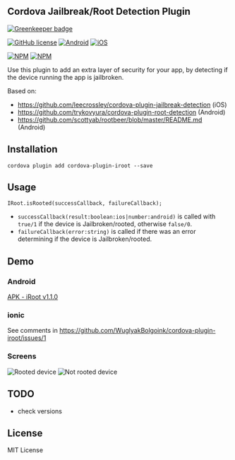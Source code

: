 ## Cordova Jailbreak/Root Detection Plugin

[![Greenkeeper badge](https://badges.greenkeeper.io/WuglyakBolgoink/cordova-plugin-iroot.svg)](https://greenkeeper.io/)

[![GitHub license](https://img.shields.io/badge/license-MIT-blue.svg)](https://raw.githubusercontent.com/WuglyakBolgoink/cordova-plugin-iroot/master/LICENSE)
[![Android](https://img.shields.io/badge/android-success-green.svg)](https://shields.io)
[![iOS](https://img.shields.io/badge/iOS-success-green.svg)](https://shields.io)

[![NPM](https://nodei.co/npm/cordova-plugin-iroot.png?stars=true)](https://nodei.co/npm/cordova-plugin-iroot/)
[![NPM](https://nodei.co/npm-dl/cordova-plugin-iroot.png?months=1)](https://nodei.co/npm-dl/cordova-plugin-iroot.png?months=1)




Use this plugin to add an extra layer of security for your app, by detecting if the device running the app is jailbroken.

Based on:

- https://github.com/leecrossley/cordova-plugin-jailbreak-detection (iOS)
- https://github.com/trykovyura/cordova-plugin-root-detection (Android)
- https://github.com/scottyab/rootbeer/blob/master/README.md (Android)

## Installation

```
cordova plugin add cordova-plugin-iroot --save
```

## Usage

```
IRoot.isRooted(successCallback, failureCallback);
```

- `successCallback(result:boolean:ios|number:android)` is called with `true/1` if the device is Jailbroken/rooted, otherwise `false/0`.
- `failureCallback(error:string)` is called if there was an error determining if the device is Jailbroken/rooted.


## Demo

### Android

[APK - iRoot v1.1.0](https://github.com/WuglyakBolgoink/cordova-plugin-iroot/raw/master/demo/android/iRoot_v1_1_0.apk)

### ionic 

See comments in https://github.com/WuglyakBolgoink/cordova-plugin-iroot/issues/1

### Screens

![Rooted device](https://github.com/WuglyakBolgoink/cordova-plugin-iroot/raw/master/demo/images/rooted.png "Rooted device")
![Not rooted device](https://github.com/WuglyakBolgoink/cordova-plugin-iroot/raw/master/demo/images/notrooted.png "Not rooted device")

## TODO

- check versions


## License

MIT License
